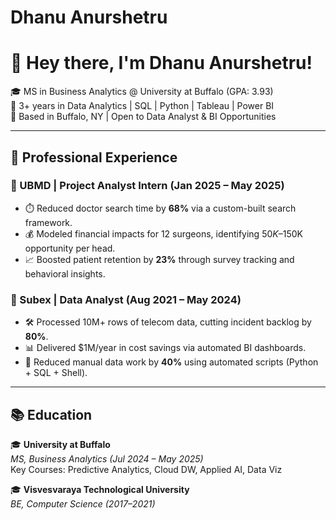 # Dhanu Anurshetru
# 👋 Hey there, I'm Dhanu Anurshetru!

🎓 MS in Business Analytics @ University at Buffalo (GPA: 3.93)  
💼 3+ years in Data Analytics | SQL | Python | Tableau | Power BI  
📍 Based in Buffalo, NY | Open to Data Analyst & BI Opportunities

---
## 💼 Professional Experience

### 🏥 UBMD | Project Analyst Intern (Jan 2025 – May 2025)
- ⏱️ Reduced doctor search time by **68%** via a custom-built search framework.
- 💰 Modeled financial impacts for 12 surgeons, identifying $50K–$150K opportunity per head.
- 📈 Boosted patient retention by **23%** through survey tracking and behavioral insights.

### 📡 Subex | Data Analyst (Aug 2021 – May 2024)
- 🛠️ Processed 10M+ rows of telecom data, cutting incident backlog by **80%**.
- 📊 Delivered $1M/year in cost savings via automated BI dashboards.
- 🔄 Reduced manual data work by **40%** using automated scripts (Python + SQL + Shell).

---
## 📚 Education

🎓 **University at Buffalo**  
*MS, Business Analytics (Jul 2024 – May 2025)*  
Key Courses: Predictive Analytics, Cloud DW, Applied AI, Data Viz

🎓 **Visvesvaraya Technological University**  
*BE, Computer Science (2017–2021)*
